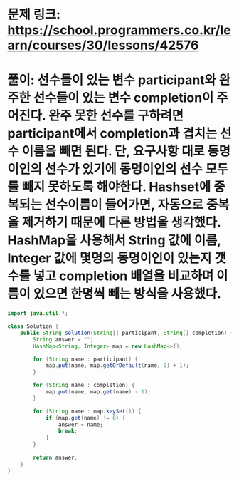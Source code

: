 # 문제 링크: https://school.programmers.co.kr/learn/courses/30/lessons/42576
# 풀이: 선수들이 있는 변수 participant와 완주한 선수들이 있는 변수 completion이 주어진다. 완주 못한 선수를 구하려면 participant에서 completion과 겹치는 선수 이름을 빼면 된다. 단, 요구사항 대로 동명이인의 선수가 있기에 동명이인의 선수 모두를 빼지 못하도록 해야한다. Hashset에 중복되는 선수이름이 들어가면, 자동으로 중복을 제거하기 때문에 다른 방법을 생각했다. HashMap을 사용해서 String 값에 이름, Integer 값에 몇명의 동명이인이 있는지 갯수를 넣고 completion 배열을 비교하며 이름이 있으면 한명씩 빼는 방식을 사용했다.

```java
import java.util.*;

class Solution {
    public String solution(String[] participant, String[] completion) {
        String answer = "";
        HashMap<String, Integer> map = new HashMap<>();

        for (String name : participant) {
            map.put(name, map.getOrDefault(name, 0) + 1);
        }

        for (String name : completion) {
            map.put(name, map.get(name) - 1);
        }

        for (String name : map.keySet()) {
            if (map.get(name) != 0) {
                answer = name;
                break;
            }
        }
        
        return answer;
    }
}
```